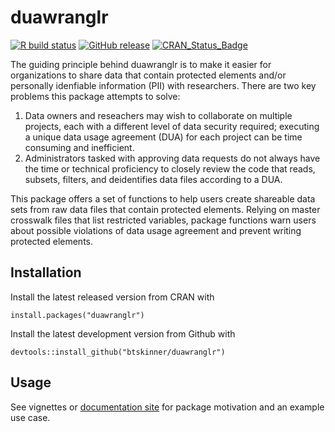 # duawranglr

[![R build
status](https://github.com/btskinner/duawranglr/workflows/R-CMD-check/badge.svg)](https://github.com/btskinner/duawranglr/actions)
[![GitHub
release](https://img.shields.io/github/release/btskinner/duawranglr.svg)](https://github.com/btskinner/duawranglr)
[![CRAN\_Status\_Badge](http://www.r-pkg.org/badges/version/duawranglr)](https://CRAN.R-project.org/package=duawranglr)

The guiding principle behind duawranglr is to make it easier for
organizations to share data that contain protected elements and/or
personally idenfiable information (PII) with researchers. There are two
key problems this package attempts to solve:

1.  Data owners and reseachers may wish to collaborate on multiple
    projects, each with a different level of data security required;
    executing a unique data usage agreement (DUA) for each project can
    be time consuming and inefficient.  
2.  Administrators tasked with approving data requests do not always
    have the time or technical proficiency to closely review the code
    that reads, subsets, filters, and deidentifies data files according
    to a DUA.

This package offers a set of functions to help users create shareable
data sets from raw data files that contain protected elements. Relying
on master crosswalk files that list restricted variables, package
functions warn users about possible violations of data usage agreement
and prevent writing protected elements.

## Installation

Install the latest released version from CRAN with

    install.packages("duawranglr")

Install the latest development version from Github with

    devtools::install_github("btskinner/duawranglr")

## Usage

See vignettes or [documentation site](https://btskinner.io/duawranglr)
for package motivation and an example use case.
